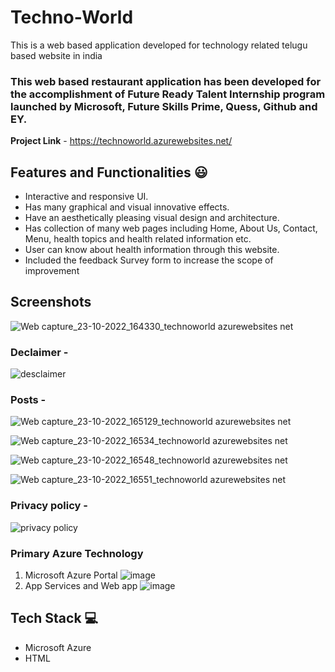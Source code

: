 # Techno-World

This is a web based application developed for technology related telugu based website in india

### This web based restaurant application has been developed for the accomplishment of Future Ready Talent Internship program launched by Microsoft, Future Skills Prime, Quess, Github and EY.


**Project Link** - https://technoworld.azurewebsites.net/


## Features and Functionalities 😃

- Interactive and responsive UI.
- Has many graphical and visual innovative effects.
- Have an aesthetically pleasing visual design and architecture.
- Has collection of many web pages including Home, About Us, Contact, Menu, health topics and health related information etc.
- User can know about health information through this website.
- Included the feedback Survey form to increase the scope of improvement 

## Screenshots
![Web capture_23-10-2022_164330_technoworld azurewebsites net](https://user-images.githubusercontent.com/112318283/197389076-b83bfe9b-413b-41e2-bed1-05fb864ef3e1.jpeg)
   

### Declaimer -
![desclaimer](https://user-images.githubusercontent.com/112318283/197389146-275654eb-aa92-42e8-8e40-e47874b457ed.jpeg)



### Posts -
![Web capture_23-10-2022_165129_technoworld azurewebsites net](https://user-images.githubusercontent.com/112318283/197389218-544326ac-02bf-4f52-aca7-664f842d3926.jpeg)

![Web capture_23-10-2022_16534_technoworld azurewebsites net](https://user-images.githubusercontent.com/112318283/197389297-e6c72156-ff4c-4280-ae30-27f3a519a308.jpeg)

![Web capture_23-10-2022_16548_technoworld azurewebsites net](https://user-images.githubusercontent.com/112318283/197389338-25c7ca42-a1be-46a8-aeea-974275b5b598.jpeg)

![Web capture_23-10-2022_16551_technoworld azurewebsites net](https://user-images.githubusercontent.com/112318283/197389375-3eacf3dd-181e-472f-81c8-e7830443cdda.jpeg)


### Privacy policy -
![privacy policy](https://user-images.githubusercontent.com/112318283/197389095-ca254439-a9f1-4ab3-bbb9-c2839ee25994.jpeg)

### Primary Azure Technology
1. Microsoft Azure Portal
![image](https://user-images.githubusercontent.com/112318283/202836711-f78e69bb-9fcd-4e21-a1d8-ca2a43d407b2.png)
2. App Services and Web app
![image](https://user-images.githubusercontent.com/112318283/202836806-79294411-2181-4a63-bb51-97da4fb16dae.png)


## Tech Stack 💻
- Microsoft Azure
- HTML

